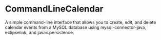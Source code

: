 # CommandLineCalendar

A simple command-line interface that allows you to create, edit, and delete calendar events from a MySQL database using mysql-connector-java, eclipselink, and javax.persistence.

